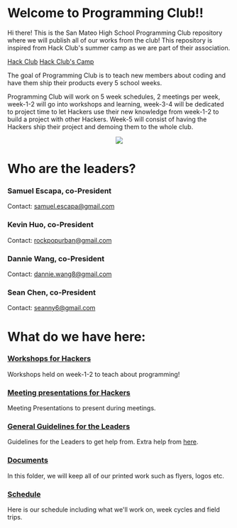 # Welcome to Programming Club!!

Hi there! This is the San Mateo High School Programming Club repository where
we will publish all of our works from the club! This repository is inspired from
Hack Club's summer camp as we are part of their association.

[Hack Club](https://hackclub.com/)
[Hack Club's Camp](https://github.com/hackclub/hack-camp/tree/248ee44840753ed1892cf6e918cb21cb6db77906/cohort_4/playbook)

The goal of Programming Club is to teach new members about coding and have
them ship their products every 5 school weeks.

Programming Club will work on 5 week schedules, 2 meetings per week, week-1-2
will go into workshops and learning, week-3-4 will be dedicated to project time
to let Hackers use their new knowledge from week-1-2 to build a project with
other Hackers. Week-5 will consist of having the Hackers ship their project and
demoing them to the whole club.

<div align="center"><img src="https://avatars3.githubusercontent.com/u/9454733?v=3&u=f69ad58af2af64608df9a2ec594a7e6ad1cdfaad&s=460"></div>

# Who are the leaders?

### Samuel Escapa, co-President

Contact: samuel.escapa@gmail.com

### Kevin Huo, co-President

Contact: rockpopurban@gmail.com

### Dannie Wang, co-President

Contact: dannie.wang8@gmail.com

### Sean Chen, co-President

Contact: seanny6@gmail.com


# What do we have here:

### [Workshops for Hackers](workshops/README.md)

Workshops held on week-1-2 to teach about programming!

### [Meeting presentations for Hackers](meetings/README.md)

Meeting Presentations to present during meetings.

### [General Guidelines for the Leaders](guidelines/README.md)

Guidelines for the Leaders to get help from. Extra help from [here](https://github.com/hackclub/hack-camp/blob/248ee44840753ed1892cf6e918cb21cb6db77906/cohort_4/playbook/ACTIVITIES.md).

### [Documents](documents/)

In this folder, we will keep all of our printed work such as flyers, logos etc.

### [Schedule](SCHEDULE.md)

Here is our schedule including what we'll work on, week cycles and field trips.

